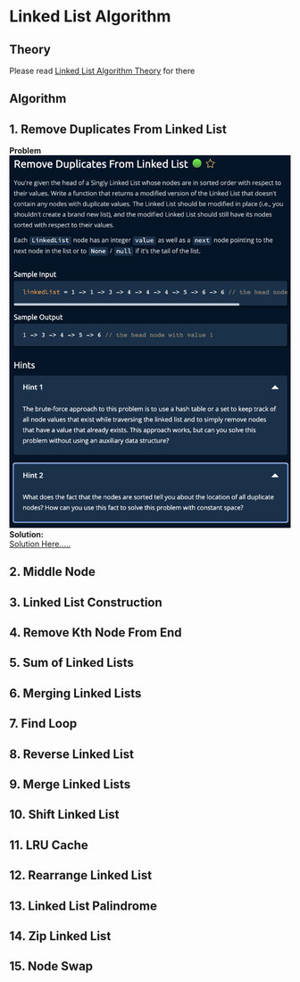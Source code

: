 # Linked List Algorithm


## Theory
Please read [Linked List Algorithm Theory](https://github.com/gitmehedi/algoExpert/tree/master#linked-lists) for there

## Algorithm

## 1. Remove Duplicates From Linked List
**Problem**  
![Problems](./img/1_Remove_Duplicates_From_Linked_List.png)
**Solution:**  
[Solution Here.....](./1_Remove_Duplicates_From_Linked_List.py)
## 2. Middle Node
## 3. Linked List Construction
## 4. Remove Kth Node From End
## 5. Sum of Linked Lists
## 6. Merging Linked Lists
## 7. Find Loop
## 8. Reverse Linked List
## 9. Merge Linked Lists
## 10. Shift Linked List
## 11. LRU Cache
## 12. Rearrange Linked List
## 13. Linked List Palindrome
## 14. Zip Linked List
## 15. Node Swap